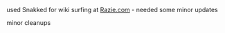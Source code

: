 used Snakked for wiki surfing at [Razie.com](http://www.dieselapps.com) - needed some minor updates

minor cleanups 

